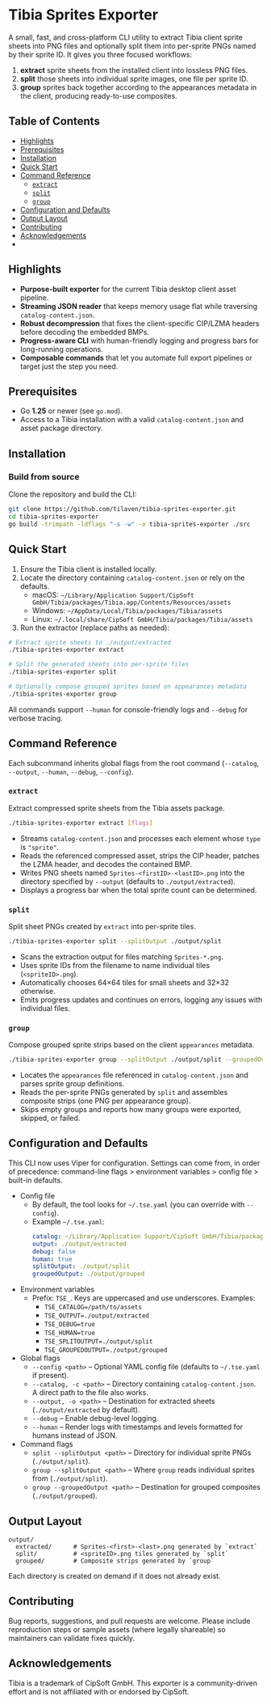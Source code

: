 # Tibia Sprites Exporter

A small, fast, and cross-platform CLI utility to extract Tibia client sprite sheets into PNG files and optionally split 
them into per-sprite PNGs named by their sprite ID. It gives you three focused workflows:

1. **extract** sprite sheets from the installed client into lossless PNG files.
2. **split** those sheets into individual sprite images, one file per sprite ID.
3. **group** sprites back together according to the appearances metadata in the client, producing ready-to-use composites.

## Table of Contents
- [Highlights](#highlights)
- [Prerequisites](#prerequisites)
- [Installation](#installation)
- [Quick Start](#quick-start)
- [Command Reference](#command-reference)
    - [`extract`](#extract)
    - [`split`](#split)
    - [`group`](#group)
- [Configuration and Defaults](#configuration-and-defaults)
- [Output Layout](#output-layout)
- [Contributing](#contributing)
- [Acknowledgements](#acknowledgements)
- 
## Highlights
- **Purpose-built exporter** for the current Tibia desktop client asset pipeline.
- **Streaming JSON reader** that keeps memory usage flat while traversing `catalog-content.json`.
- **Robust decompression** that fixes the client-specific CIP/LZMA headers before decoding the embedded BMPs.
- **Progress-aware CLI** with human-friendly logging and progress bars for long-running operations.
- **Composable commands** that let you automate full export pipelines or target just the step you need.

## Prerequisites
- Go **1.25** or newer (see `go.mod`).
- Access to a Tibia installation with a valid `catalog-content.json` and asset package directory.

## Installation

### Build from source
Clone the repository and build the CLI:

```bash
git clone https://github.com/tilaven/tibia-sprites-exporter.git
cd tibia-sprites-exporter
go build -trimpath -ldflags "-s -w" -o tibia-sprites-exporter ./src
```

## Quick Start
1. Ensure the Tibia client is installed locally.
2. Locate the directory containing `catalog-content.json` or rely on the defaults.
    - macOS: `~/Library/Application Support/CipSoft GmbH/Tibia/packages/Tibia.app/Contents/Resources/assets`
    - Windows: `~/AppData/Local/Tibia/packages/Tibia/assets`
    - Linux: `~/.local/share/CipSoft GmbH/Tibia/packages/Tibia/assets`
3. Run the extractor (replace paths as needed):
```bash
# Extract sprite sheets to ./output/extracted
./tibia-sprites-exporter extract

# Split the generated sheets into per-sprite files
./tibia-sprites-exporter split

# Optionally compose grouped sprites based on appearances metadata
./tibia-sprites-exporter group
```

All commands support `--human` for console-friendly logs and `--debug` for verbose tracing.

## Command Reference
Each subcommand inherits global flags from the root command (`--catalog`, `--output`, `--human`, `--debug`, `--config`).

### `extract`
Extract compressed sprite sheets from the Tibia assets package.

```bash
./tibia-sprites-exporter extract [flags]
```

- Streams `catalog-content.json` and processes each element whose `type` is `"sprite"`.
- Reads the referenced compressed asset, strips the CIP header, patches the LZMA header, and decodes the contained BMP.
- Writes PNG sheets named `Sprites-<firstID>-<lastID>.png` into the directory specified by `--output` (defaults to `./output/extracted`).
- Displays a progress bar when the total sprite count can be determined.

### `split`
Split sheet PNGs created by `extract` into per-sprite tiles.

```bash
./tibia-sprites-exporter split --splitOutput ./output/split
```

- Scans the extraction output for files matching `Sprites-*.png`.
- Uses sprite IDs from the filename to name individual tiles (`<spriteID>.png`).
- Automatically chooses 64×64 tiles for small sheets and 32×32 otherwise.
- Emits progress updates and continues on errors, logging any issues with individual files.

### `group`
Compose grouped sprite strips based on the client `appearances` metadata.

```bash
./tibia-sprites-exporter group --splitOutput ./output/split --groupedOutput ./output/grouped
```

- Locates the `appearances` file referenced in `catalog-content.json` and parses sprite group definitions.
- Reads the per-sprite PNGs generated by `split` and assembles composite strips (one PNG per appearance group).
- Skips empty groups and reports how many groups were exported, skipped, or failed.

## Configuration and Defaults
This CLI now uses Viper for configuration. Settings can come from, in order of precedence: command-line flags > environment variables > config file > built-in defaults.

- Config file
  - By default, the tool looks for `~/.tse.yaml` (you can override with `--config`).
  - Example `~/.tse.yaml`:
    ```yaml
    catalog: ~/Library/Application Support/CipSoft GmbH/Tibia/packages/Tibia.app/Contents/Resources/assets
    output: ./output/extracted
    debug: false
    human: true
    splitOutput: ./output/split
    groupedOutput: ./output/grouped
    ```
- Environment variables
  - Prefix: `TSE_`. Keys are uppercased and use underscores. Examples:
    - `TSE_CATALOG=/path/to/assets`
    - `TSE_OUTPUT=./output/extracted`
    - `TSE_DEBUG=true`
    - `TSE_HUMAN=true`
    - `TSE_SPLITOUTPUT=./output/split`
    - `TSE_GROUPEDOUTPUT=./output/grouped`
- Global flags
  - `--config <path>` – Optional YAML config file (defaults to `~/.tse.yaml` if present).
  - `--catalog, -c <path>` – Directory containing `catalog-content.json`. A direct path to the file also works.
  - `--output, -o <path>` – Destination for extracted sheets (`./output/extracted` by default).
  - `--debug` – Enable debug-level logging.
  - `--human` – Render logs with timestamps and levels formatted for humans instead of JSON.
- Command flags
  - `split --splitOutput <path>` – Directory for individual sprite PNGs (`./output/split`).
  - `group --splitOutput <path>` – Where `group` reads individual sprites from (`./output/split`).
  - `group --groupedOutput <path>` – Destination for grouped composites (`./output/grouped`).

## Output Layout
```
output/
  extracted/      # Sprites-<first>-<last>.png generated by `extract`
  split/          # <spriteID>.png tiles generated by `split`
  grouped/        # Composite strips generated by `group`
```

Each directory is created on demand if it does not already exist.

## Contributing
Bug reports, suggestions, and pull requests are welcome. Please include reproduction steps or sample assets (where legally shareable) so maintainers can validate fixes quickly.

## Acknowledgements
Tibia is a trademark of CipSoft GmbH. This exporter is a community-driven effort and is not affiliated with or endorsed by CipSoft.
